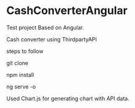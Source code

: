 # CashConverterAngular

Test project Based on Angular.

Cash converter using ThirdpartyAPI

steps to follow

git clone

npm install

ng serve -o

Used Chart.js for generating chart with API data.

